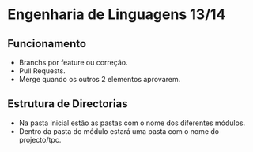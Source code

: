 Engenharia de Linguagens 13/14
=======

## Funcionamento

* Branchs por feature ou correção.
* Pull Requests.
* Merge quando os outros 2 elementos aprovarem.

## Estrutura de Directorias

* Na pasta inicial estão as pastas com o nome dos diferentes módulos.
* Dentro da pasta do módulo estará uma pasta com o nome do projecto/tpc.
